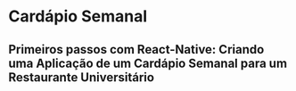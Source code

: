 # Cardápio Semanal
## Primeiros passos com React-Native: Criando uma Aplicação de um Cardápio Semanal para um Restaurante Universitário



